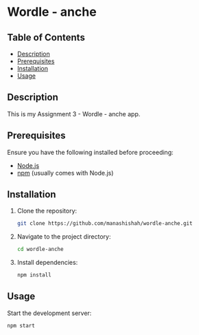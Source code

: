 # Wordle - anche

## Table of Contents

- [Description](#description)
- [Prerequisites](#prerequisites)
- [Installation](#installation)
- [Usage](#usage)

## Description

This is my Assignment 3 - Wordle - anche app.

## Prerequisites

Ensure you have the following installed before proceeding:

- [Node.js](https://nodejs.org/)
- [npm](https://www.npmjs.com/) (usually comes with Node.js)

## Installation

1. Clone the repository:

    ```bash
    git clone https://github.com/manashishah/wordle-anche.git
    ```

2. Navigate to the project directory:

    ```bash
    cd wordle-anche
    ```

3. Install dependencies:

    ```bash
    npm install
    ```

## Usage

Start the development server:

```bash
npm start
